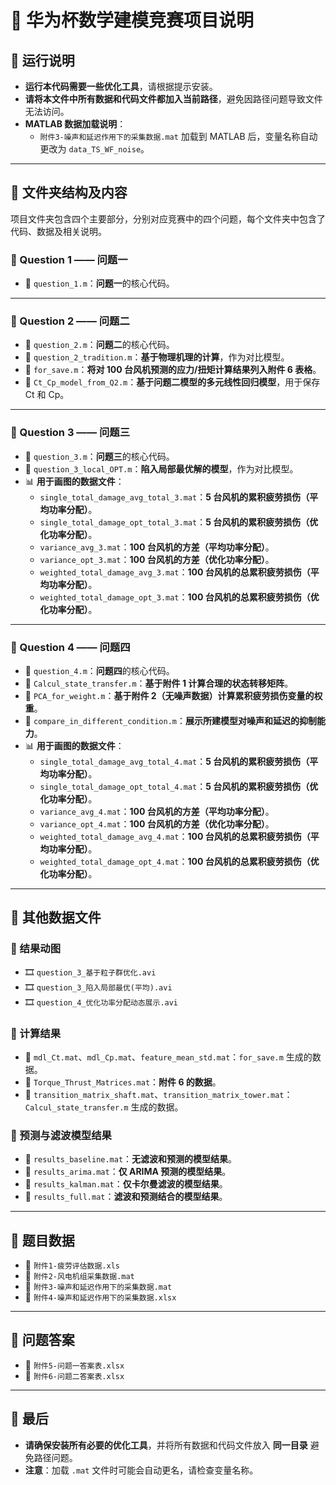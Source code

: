 # **📌 华为杯数学建模竞赛项目说明**

## **🔹 运行说明**
- **运行本代码需要一些优化工具**，请根据提示安装。
- **请将本文件中所有数据和代码文件都加入当前路径**，避免因路径问题导致文件无法访问。
- **MATLAB 数据加载说明**：
  - `附件3-噪声和延迟作用下的采集数据.mat` 加载到 MATLAB 后，变量名称自动更改为 `data_TS_WF_noise`。

---

## **📂 文件夹结构及内容**
项目文件夹包含四个主要部分，分别对应竞赛中的四个问题，每个文件夹中包含了代码、数据及相关说明。

### **📁 Question 1 —— 问题一**
- 📜 `question_1.m`：**问题一**的核心代码。

---

### **📁 Question 2 —— 问题二**
- 📜 `question_2.m`：**问题二**的核心代码。
- 📜 `question_2_tradition.m`：**基于物理机理的计算**，作为对比模型。
- 📜 `for_save.m`：**将对 100 台风机预测的应力/扭矩计算结果列入附件 6 表格**。
- 📜 `Ct_Cp_model_from_Q2.m`：**基于问题二模型的多元线性回归模型**，用于保存 Ct 和 Cp。

---

### **📁 Question 3 —— 问题三**
- 📜 `question_3.m`：**问题三**的核心代码。
- 📜 `question_3_local_OPT.m`：**陷入局部最优解的模型**，作为对比模型。
- 📊 **用于画图的数据文件**：
  - `single_total_damage_avg_total_3.mat`：**5 台风机的累积疲劳损伤（平均功率分配）**。
  - `single_total_damage_opt_total_3.mat`：**5 台风机的累积疲劳损伤（优化功率分配）**。
  - `variance_avg_3.mat`：**100 台风机的方差（平均功率分配）**。
  - `variance_opt_3.mat`：**100 台风机的方差（优化功率分配）**。
  - `weighted_total_damage_avg_3.mat`：**100 台风机的总累积疲劳损伤（平均功率分配）**。
  - `weighted_total_damage_opt_3.mat`：**100 台风机的总累积疲劳损伤（优化功率分配）**。

---

### **📁 Question 4 —— 问题四**
- 📜 `question_4.m`：**问题四**的核心代码。
- 📜 `Calcul_state_transfer.m`：**基于附件 1 计算合理的状态转移矩阵**。
- 📜 `PCA_for_weight.m`：**基于附件 2（无噪声数据）计算累积疲劳损伤变量的权重**。
- 📜 `compare_in_different_condition.m`：**展示所建模型对噪声和延迟的抑制能力**。
- 📊 **用于画图的数据文件**：
  - `single_total_damage_avg_total_4.mat`：**5 台风机的累积疲劳损伤（平均功率分配）**。
  - `single_total_damage_opt_total_4.mat`：**5 台风机的累积疲劳损伤（优化功率分配）**。
  - `variance_avg_4.mat`：**100 台风机的方差（平均功率分配）**。
  - `variance_opt_4.mat`：**100 台风机的方差（优化功率分配）**。
  - `weighted_total_damage_avg_4.mat`：**100 台风机的总累积疲劳损伤（平均功率分配）**。
  - `weighted_total_damage_opt_4.mat`：**100 台风机的总累积疲劳损伤（优化功率分配）**。

---

## **📂 其他数据文件**
### **📂 结果动图**
- 🎞️ `question_3_基于粒子群优化.avi`  
- 🎞️ `question_3_陷入局部最优(平均).avi`  
- 🎞️ `question_4_优化功率分配动态展示.avi`  

### **📂 计算结果**
- 📜 `mdl_Ct.mat`、`mdl_Cp.mat`、`feature_mean_std.mat`：`for_save.m` 生成的数据。
- 📜 `Torque_Thrust_Matrices.mat`：**附件 6 的数据**。
- 📜 `transition_matrix_shaft.mat`、`transition_matrix_tower.mat`：`Calcul_state_transfer.m` 生成的数据。

### **📂 预测与滤波模型结果**
- 📜 `results_baseline.mat`：**无滤波和预测的模型结果**。
- 📜 `results_arima.mat`：**仅 ARIMA 预测的模型结果**。
- 📜 `results_kalman.mat`：**仅卡尔曼滤波的模型结果**。
- 📜 `results_full.mat`：**滤波和预测结合的模型结果**。

---

## **📂 题目数据**
- 📜 `附件1-疲劳评估数据.xls`
- 📜 `附件2-风电机组采集数据.mat`
- 📜 `附件3-噪声和延迟作用下的采集数据.mat`
- 📜 `附件4-噪声和延迟作用下的采集数据.xlsx`

---

## **📂 问题答案**
- 📜 `附件5-问题一答案表.xlsx`
- 📜 `附件6-问题二答案表.xlsx`

---

## **🎯 最后**
- **请确保安装所有必要的优化工具**，并将所有数据和代码文件放入 **同一目录** 避免路径问题。
- **注意**：加载 `.mat` 文件时可能会自动更名，请检查变量名称。

